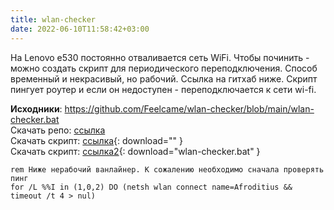 ```yaml
---
title: wlan-checker
date: 2022-06-10T11:58:42+03:00
---
```


На Lenovo e530 постоянно отваливается сеть WiFi. Чтобы починить - можно создать скрипт для периодического переподключения. Способ временный и некрасивый, но рабочий. Ссылка на гитхаб ниже. Скрипт пингует роутер и если он недоступен - переподключается к сети wi-fi.

**Исходники**: <https://github.com/Feelcame/wlan-checker/blob/main/wlan-checker.bat>  
Скачать репо: [ссылка](https://github.com/Feelcame/wlan-checker/archive/refs/heads/main.zip)  
Скачать скрипт: [ссылка](https://github.com/Feelcame/wlan-checker/raw/main/wlan-checker.bat){: download="" }  
Скачать скрипт: [ссылка2](https://github.com/Feelcame/wlan-checker/raw/main/wlan-checker.bat){: download="wlan-checker.bat" }  

```
rem Ниже нерабочий ванлайнер. К сожалению необходимо сначала проверять пинг
for /L %%I in (1,0,2) DO (netsh wlan connect name=Afroditius && timeout /t 4 > nul)
```
